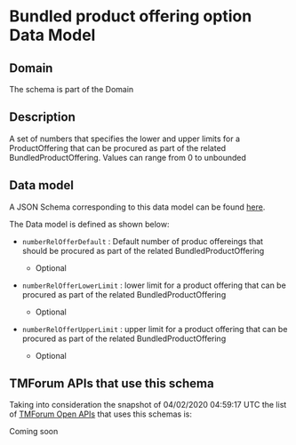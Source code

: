 # Bundled product offering option Data Model

## Domain

The  schema is part of the  Domain

## Description

A set of numbers that specifies the lower and upper limits for a ProductOffering that can be procured as part of the related BundledProductOffering. Values can range from 0 to unbounded

## Data model

A JSON Schema corresponding to this data model can be found
[here](https://github.com/tmforum-rand/schemas/blob/candidates/Product/BundledProductOfferingOption.schema.json).

The Data model is defined as shown below:

- `numberRelOfferDefault` : Default number of produc offereings that should be procured as part of the related BundledProductOffering

  - Optional


- `numberRelOfferLowerLimit` : lower limit for a product offering that can be procured as part of the related BundledProductOffering

  - Optional


- `numberRelOfferUpperLimit` : upper limit for a product offering that can be procured as part of the related BundledProductOffering

  - Optional






## TMForum APIs that use this schema

Taking into consideration the snapshot of 04/02/2020 04:59:17 UTC the list of [TMForum Open APIs](https://www.tmforum.org/open-apis/) that uses this schemas is:

Coming soon